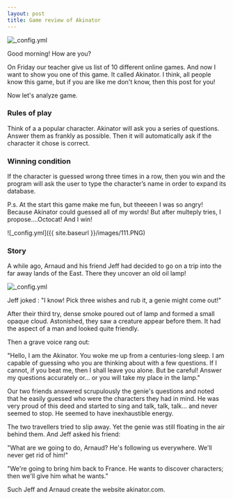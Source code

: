 ```yaml
---
layout: post
title: Game review of Akinator
---
```

![_config.yml](http://small-games.info/s/l/a/akinator_1.jpg)

Good morning! How are you?

On Friday our teacher give us list of 10 different online games. And now I want to show you one of this game. It called Akinator. I think, all people know this game, but if you are like me don't know, then this post for you!

Now let's analyze game. 

### Rules of play

Think of a a popular character.  Akinator will ask you a series of questions. Answer them as frankly as possible. 
Then it will automatically ask if the character it chose is correct. 

### Winning condition

If the character is guessed wrong three times in a row, then you win and the program will ask the user to type the character’s name in order to expand its database.

P.s. At the start this game make me fun, but theeeen I was so angry! Because Akinator could guessed all of my words! But after multeply tries, I propose....Octocat! And I win!

![_config.yml]({{ site.baseurl }}/images/111.PNG)

### Story

A while ago, Arnaud and his friend Jeff had decided to go on a trip into the far away lands of the East. There they uncover an old oil lamp! 

![_config.yml](http://www.magiclamptours.com/wp-content/uploads/2015/08/magic-lamp.jpg)

Jeff joked :
"I know! Pick three wishes and rub it, a genie might come out!"

After their third try,  dense smoke poured out of lamp and formed a small opaque cloud. Astonished, they saw a creature appear before them. It had the aspect of a man and looked quite friendly.

Then a grave voice rang out:

"Hello, I am the Akinator. You woke me up from a centuries-long sleep. I am capable of guessing who you are thinking about with a few questions. If I cannot, if you beat me, then I shall leave you alone. But be careful! Answer my questions accurately or... or you will take my place in the lamp."

Our two friends answered scrupulously the genie's questions and noted that he easily guessed who were the characters they had in mind. He was very proud of this deed and started to sing and talk, talk, talk... and never seemed to stop. He seemed to have inexhaustible energy. 

The two travellers tried to slip away. Yet the genie was still floating in the air behind them. And Jeff asked his friend:

"What are we going to do, Arnaud? He's following us everywhere. We'll never get rid of him!"

"We're going to bring him back to France. He wants to discover characters; then we'll give him what he wants."

Such Jeff and Arnaud create the website akinator.com.
